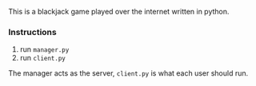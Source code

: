 This is a blackjack game played over the internet written in python.

### Instructions
1. run `manager.py`
2. run `client.py`

The manager acts as the server, `client.py` is what each user should run.
